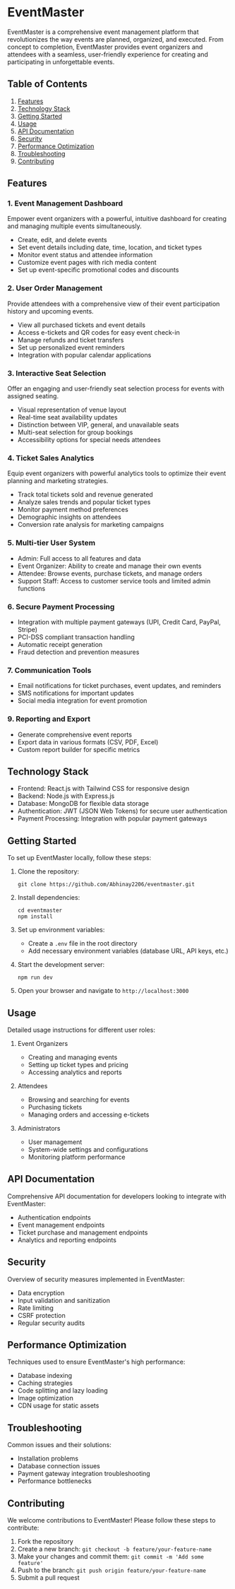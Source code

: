 # EventMaster

EventMaster is a comprehensive event management platform that revolutionizes the way events are planned, organized, and executed. From concept to completion, EventMaster provides event organizers and attendees with a seamless, user-friendly experience for creating and participating in unforgettable events.

## Table of Contents
1. [Features](#features)
2. [Technology Stack](#technology-stack)
3. [Getting Started](#getting-started)
4. [Usage](#usage)
5. [API Documentation](#api-documentation)
6. [Security](#security)
7. [Performance Optimization](#performance-optimization)
8. [Troubleshooting](#troubleshooting)
9. [Contributing](#contributing)

## Features

### 1. Event Management Dashboard
Empower event organizers with a powerful, intuitive dashboard for creating and managing multiple events simultaneously.

- Create, edit, and delete events
- Set event details including date, time, location, and ticket types
- Monitor event status and attendee information
- Customize event pages with rich media content
- Set up event-specific promotional codes and discounts

### 2. User Order Management
Provide attendees with a comprehensive view of their event participation history and upcoming events.

- View all purchased tickets and event details
- Access e-tickets and QR codes for easy event check-in
- Manage refunds and ticket transfers
- Set up personalized event reminders
- Integration with popular calendar applications

### 3. Interactive Seat Selection
Offer an engaging and user-friendly seat selection process for events with assigned seating.

- Visual representation of venue layout
- Real-time seat availability updates
- Distinction between VIP, general, and unavailable seats
- Multi-seat selection for group bookings
- Accessibility options for special needs attendees

### 4. Ticket Sales Analytics
Equip event organizers with powerful analytics tools to optimize their event planning and marketing strategies.

- Track total tickets sold and revenue generated
- Analyze sales trends and popular ticket types
- Monitor payment method preferences
- Demographic insights on attendees
- Conversion rate analysis for marketing campaigns

### 5. Multi-tier User System
- Admin: Full access to all features and data
- Event Organizer: Ability to create and manage their own events
- Attendee: Browse events, purchase tickets, and manage orders
- Support Staff: Access to customer service tools and limited admin functions

### 6. Secure Payment Processing
- Integration with multiple payment gateways (UPI, Credit Card, PayPal, Stripe)
- PCI-DSS compliant transaction handling
- Automatic receipt generation
- Fraud detection and prevention measures

### 7. Communication Tools
- Email notifications for ticket purchases, event updates, and reminders
- SMS notifications for important updates
- Social media integration for event promotion

### 9. Reporting and Export
- Generate comprehensive event reports
- Export data in various formats (CSV, PDF, Excel)
- Custom report builder for specific metrics


## Technology Stack

- Frontend: React.js with Tailwind CSS for responsive design
- Backend: Node.js with Express.js
- Database: MongoDB for flexible data storage
- Authentication: JWT (JSON Web Tokens) for secure user authentication
- Payment Processing: Integration with popular payment gateways

## Getting Started

To set up EventMaster locally, follow these steps:

1. Clone the repository:
   ```
   git clone https://github.com/Abhinay2206/eventmaster.git
   ```

2. Install dependencies:
   ```
   cd eventmaster
   npm install
   ```

3. Set up environment variables:
   - Create a `.env` file in the root directory
   - Add necessary environment variables (database URL, API keys, etc.)

4. Start the development server:
   ```
   npm run dev
   ```

5. Open your browser and navigate to `http://localhost:3000`

## Usage

Detailed usage instructions for different user roles:

1. Event Organizers
   - Creating and managing events
   - Setting up ticket types and pricing
   - Accessing analytics and reports

2. Attendees
   - Browsing and searching for events
   - Purchasing tickets
   - Managing orders and accessing e-tickets

3. Administrators
   - User management
   - System-wide settings and configurations
   - Monitoring platform performance

## API Documentation

Comprehensive API documentation for developers looking to integrate with EventMaster:

- Authentication endpoints
- Event management endpoints
- Ticket purchase and management endpoints
- Analytics and reporting endpoints

## Security

Overview of security measures implemented in EventMaster:

- Data encryption
- Input validation and sanitization
- Rate limiting
- CSRF protection
- Regular security audits

## Performance Optimization

Techniques used to ensure EventMaster's high performance:

- Database indexing
- Caching strategies
- Code splitting and lazy loading
- Image optimization
- CDN usage for static assets

## Troubleshooting

Common issues and their solutions:

- Installation problems
- Database connection issues
- Payment gateway integration troubleshooting
- Performance bottlenecks

## Contributing

We welcome contributions to EventMaster! Please follow these steps to contribute:

1. Fork the repository
2. Create a new branch: `git checkout -b feature/your-feature-name`
3. Make your changes and commit them: `git commit -m 'Add some feature'`
4. Push to the branch: `git push origin feature/your-feature-name`
5. Submit a pull request


